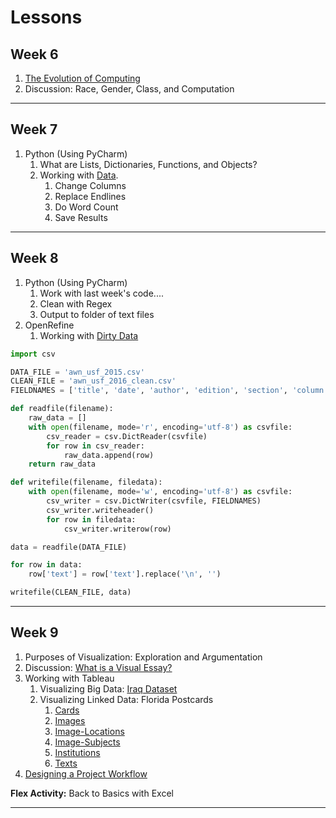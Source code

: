 # Lessons

## Week 6

1. [The Evolution of Computing](https://theportus.github.io/presentations/usf-dh-history.html)
2. Discussion: Race, Gender, Class, and Computation

---

## Week 7

1. Python (Using PyCharm)
    1. What are Lists, Dictionaries, Functions, and Objects?
    2. Working with [Data](data/week6/awn_usf_2015.csv).
        1. Change Columns
        2. Replace Endlines
        3. Do Word Count
        4. Save Results

---

## Week 8

1. Python (Using PyCharm)
    1.  Work with last week's code....
    2.  Clean with Regex
    3.  Output to folder of text files
2.  OpenRefine
    1.  Working with [Dirty Data](data/week8/fl-postcards-img-locs.csv)

``` python
import csv

DATA_FILE = 'awn_usf_2015.csv'
CLEAN_FILE = 'awn_usf_2016_clean.csv'
FIELDNAMES = ['title', 'date', 'author', 'edition', 'section', 'column', 'page', 'source', 'text', 'browse_page_next-href', '\ufeffbrowse_page_next', 'link_to_story-href', 'link_to_story']

def readfile(filename):
    raw_data = []
    with open(filename, mode='r', encoding='utf-8') as csvfile:
        csv_reader = csv.DictReader(csvfile)
        for row in csv_reader:
            raw_data.append(row)
    return raw_data

def writefile(filename, filedata):
    with open(filename, mode='w', encoding='utf-8') as csvfile:
        csv_writer = csv.DictWriter(csvfile, FIELDNAMES)
        csv_writer.writeheader()
        for row in filedata:
            csv_writer.writerow(row)

data = readfile(DATA_FILE)

for row in data:
    row['text'] = row['text'].replace('\n', '')

writefile(CLEAN_FILE, data)
```

---

## Week 9

1. Purposes of Visualization: Exploration and Argumentation
2. Discussion: [What is a Visual Essay?](http://viz.wtf/)
3. Working with Tableau
    1. Visualizing Big Data: [Iraq Dataset](http://www.thePortus.com/open_data/war_diaries/Iraq.xls)
    2. Visualizing Linked Data: Florida Postcards
        1. [Cards](http://www.thePortus.com/open_data/fl_postcards/Cards.csv)
        2. [Images](http://www.thePortus.com/open_data/fl_postcards/Images.csv)
        3. [Image-Locations](http://www.thePortus.com/open_data/fl_postcards/Image-Locations.csv)
        4. [Image-Subjects](http://www.thePortus.com/open_data/fl_postcards/Image-Subjects.csv)
        5. [Institutions](http://www.thePortus.com/open_data/fl_postcards/Institutions.csv)
        6. [Texts](http://www.thePortus.com/open_data/fl_postcards/Texts.csv)
4. [Designing a Project Workflow](https://sketchboard.io)

**Flex Activity:** Back to Basics with Excel

---


